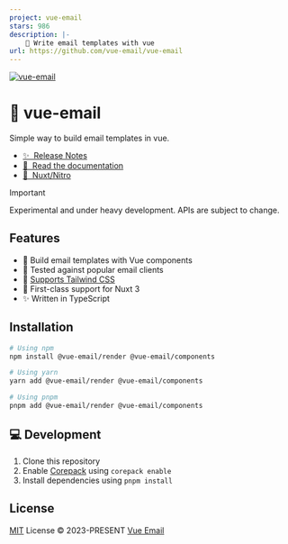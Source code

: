 ```yaml
---
project: vue-email
stars: 986
description: |-
    💌 Write email templates with vue
url: https://github.com/vue-email/vue-email
---
```


[![vue-email](/public/repo-banner.png)](https://vuemail.net)
<!-- 
<div align="center">

[![npm version][npm-version-src]][npm-version-href]
[![npm downloads][npm-downloads-src]][npm-downloads-href]
[![JSDocs][jsdocs-src]][jsdocs-href]
[![License][license-src]][license-href]

</div> -->

# 💌 vue-email

Simple way to build email templates in vue.

- [✨ &nbsp;Release Notes](https://github.com/vue-email/vue-email/releases)
- [📖 &nbsp;Read the documentation](https://vuemail.net)
- [💚 &nbsp;Nuxt/Nitro](https://vuemail.net/getting-started/nuxt-nitro)

> [!IMPORTANT]
> Experimental and under heavy development. APIs are subject to change.

## Features

- 🧩 Build email templates with Vue components
- 🧪 Tested against popular email clients
- 🎨 [Supports Tailwind CSS](https://vuemail.net/components/tailwind)
- 🚚 First-class support for Nuxt 3
- ✨ Written in TypeScript

## Installation

```bash
# Using npm
npm install @vue-email/render @vue-email/components

# Using yarn
yarn add @vue-email/render @vue-email/components

# Using pnpm
pnpm add @vue-email/render @vue-email/components
```

## 💻 Development

1. Clone this repository
2. Enable [Corepack](https://github.com/nodejs/corepack) using `corepack enable`
3. Install dependencies using `pnpm install`

## License

[MIT](./LICENSE) License © 2023-PRESENT [Vue Email](https://vuemail.net/)

[npm-version-src]: https://img.shields.io/npm/v/vue-email/latest?style=flat&colorA=080f12&colorB=1fa669
[npm-version-href]: https://npmjs.com/package/vue-email
[npm-downloads-src]: https://img.shields.io/npm/dm/vue-email?style=flat&colorA=080f12&colorB=1fa669
[npm-downloads-href]: https://npmjs.com/package/vue-email
[license-src]: https://img.shields.io/github/license/vue-email/vue-email.svg?style=flat&colorA=080f12&colorB=1fa669
[license-href]: https://github.com/vue-email/vue-email/blob/main/LICENSE
[jsdocs-src]: https://img.shields.io/badge/jsdocs-reference-080f12?style=flat&colorA=080f12&colorB=1fa669
[jsdocs-href]: https://www.jsdocs.io/package/vue-email

